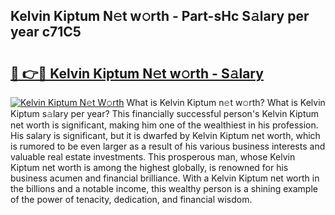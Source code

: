 ## Kelvin Kiptum N𝚎t w𝚘rth - Part-sHc S𝚊lary per year c71C5

# <h2><a href="http://gc47q3.nevu.top/?p=Kelvin+Kiptum">🔗 👉🔴 Kelvin Kiptum N𝚎t w𝚘rth - S𝚊lary</a></h2>

[![Kelvin Kiptum N𝚎t W𝚘rth](https://i.imgur.com/Oavwk0R.jpeg)](http://gc47q3.nevu.top/?p=Kelvin+Kiptum)
What is Kelvin Kiptum n𝚎t w𝚘rth? What is Kelvin Kiptum s𝚊lary per year?
This financially successful person's Kelvin Kiptum net worth is significant, making him one of the wealthiest in his profession. His salary is significant, but it is dwarfed by Kelvin Kiptum net worth, which is rumored to be even larger as a result of his various business interests and valuable real estate investments. This prosperous man, whose Kelvin Kiptum net worth is among the highest globally, is renowned for his business acumen and financial brilliance. With a Kelvin Kiptum net worth in the billions and a notable income, this wealthy person is a shining example of the power of tenacity, dedication, and financial wisdom.
